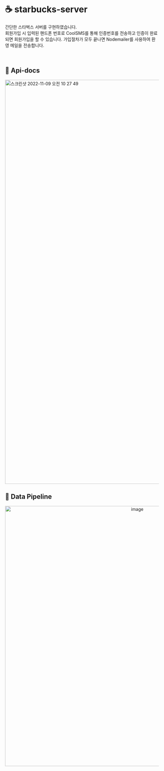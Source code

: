 # ☕️ starbucks-server
간단한 스타벅스 서버를 구현하였습니다.
<br>
회원가입 시 입력된 핸드폰 번호로 CoolSMS를 통해 인증번호를 전송하고 인증이 완료되면 회원가입을 할 수 있습니다.
가입절차가 모두 끝나면 Nodemailer를 사용하여 환영 메일을 전송합니다.

<br>

## 📝 Api-docs
<img width="1320" alt="스크린샷 2022-11-09 오전 10 27 49" src="https://user-images.githubusercontent.com/99185757/200714213-e456d954-0a8c-47b0-934a-958aea881b31.png">



<br>

## 🔗 Data Pipeline
<p align="center">
<img alt="image" width="850" src="https://user-images.githubusercontent.com/99185757/200646073-c7137242-baec-4aa0-8939-cab4e224608d.png">
</p>
